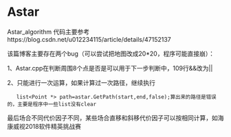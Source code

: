 # Astar
Astar_algorithm
代码主要参考https://blog.csdn.net/u012234115/article/details/47152137

该篇博客主要存在两个bug（可以尝试把地图改成20*20，程序可能直接崩）：

1、Astar.cpp在判断周围8个点是否是可以用于下一步判断中，109行&&改为||

2、只能进行一次运算，如果计算过一次路径，继续执行

       list<Point *> path=astar.GetPath(start,end,false);算出来的路径是错误的，主要是程序中一些list没有clear

最后场合不同代价因子不同，某些场合直移和斜移代价因子可以按相同计算，如海康威视2018软件精英挑战赛

